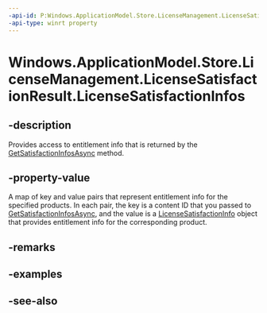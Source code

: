 ```yaml
---
-api-id: P:Windows.ApplicationModel.Store.LicenseManagement.LicenseSatisfactionResult.LicenseSatisfactionInfos
-api-type: winrt property
---
```


<!-- Property syntax
public Windows.Foundation.Collections.IMapView<string, Windows.ApplicationModel.Store.LicenseManagement.LicenseSatisfactionInfo> LicenseSatisfactionInfos { get; }
-->

# Windows.ApplicationModel.Store.LicenseManagement.LicenseSatisfactionResult.LicenseSatisfactionInfos

## -description
Provides access to entitlement info that is returned by the [GetSatisfactionInfosAsync](licensemanager_getsatisfactioninfosasync.md) method.

## -property-value
A map of key and value pairs that represent entitlement info for the specified products. In each pair, the key is a content ID that you passed to [GetSatisfactionInfosAsync](licensemanager_getsatisfactioninfosasync.md), and the value is a [LicenseSatisfactionInfo](licensesatisfactioninfo.md) object that provides entitlement info for the corresponding product.

## -remarks

## -examples

## -see-also
